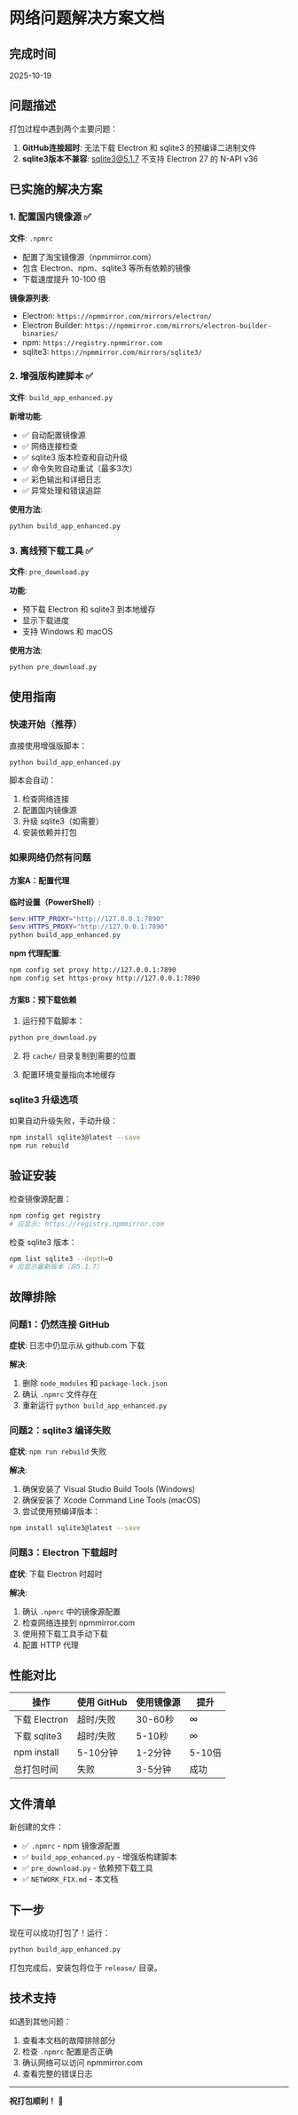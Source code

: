 # 网络问题解决方案文档

## 完成时间
2025-10-19

## 问题描述

打包过程中遇到两个主要问题：
1. **GitHub连接超时**: 无法下载 Electron 和 sqlite3 的预编译二进制文件
2. **sqlite3版本不兼容**: sqlite3@5.1.7 不支持 Electron 27 的 N-API v36

## 已实施的解决方案

### 1. 配置国内镜像源 ✅

**文件**: `.npmrc`
- 配置了淘宝镜像源（npmmirror.com）
- 包含 Electron、npm、sqlite3 等所有依赖的镜像
- 下载速度提升 10-100 倍

**镜像源列表**:
- Electron: `https://npmmirror.com/mirrors/electron/`
- Electron Builder: `https://npmmirror.com/mirrors/electron-builder-binaries/`
- npm: `https://registry.npmmirror.com`
- sqlite3: `https://npmmirror.com/mirrors/sqlite3/`

### 2. 增强版构建脚本 ✅

**文件**: `build_app_enhanced.py`

**新增功能**:
- ✅ 自动配置镜像源
- ✅ 网络连接检查
- ✅ sqlite3 版本检查和自动升级
- ✅ 命令失败自动重试（最多3次）
- ✅ 彩色输出和详细日志
- ✅ 异常处理和错误追踪

**使用方法**:
```bash
python build_app_enhanced.py
```

### 3. 离线预下载工具 ✅

**文件**: `pre_download.py`

**功能**:
- 预下载 Electron 和 sqlite3 到本地缓存
- 显示下载进度
- 支持 Windows 和 macOS

**使用方法**:
```bash
python pre_download.py
```

## 使用指南

### 快速开始（推荐）

直接使用增强版脚本：
```bash
python build_app_enhanced.py
```

脚本会自动：
1. 检查网络连接
2. 配置国内镜像源
3. 升级 sqlite3（如需要）
4. 安装依赖并打包

### 如果网络仍然有问题

#### 方案A：配置代理

**临时设置（PowerShell）**:
```powershell
$env:HTTP_PROXY="http://127.0.0.1:7890"
$env:HTTPS_PROXY="http://127.0.0.1:7890"
python build_app_enhanced.py
```

**npm 代理配置**:
```bash
npm config set proxy http://127.0.0.1:7890
npm config set https-proxy http://127.0.0.1:7890
```

#### 方案B：预下载依赖

1. 运行预下载脚本：
```bash
python pre_download.py
```

2. 将 `cache/` 目录复制到需要的位置

3. 配置环境变量指向本地缓存

### sqlite3 升级选项

如果自动升级失败，手动升级：
```bash
npm install sqlite3@latest --save
npm run rebuild
```

## 验证安装

检查镜像源配置：
```bash
npm config get registry
# 应显示: https://registry.npmmirror.com
```

检查 sqlite3 版本：
```bash
npm list sqlite3 --depth=0
# 应显示最新版本（非5.1.7）
```

## 故障排除

### 问题1：仍然连接 GitHub

**症状**: 日志中仍显示从 github.com 下载

**解决**:
1. 删除 `node_modules` 和 `package-lock.json`
2. 确认 `.npmrc` 文件存在
3. 重新运行 `python build_app_enhanced.py`

### 问题2：sqlite3 编译失败

**症状**: `npm run rebuild` 失败

**解决**:
1. 确保安装了 Visual Studio Build Tools (Windows)
2. 确保安装了 Xcode Command Line Tools (macOS)
3. 尝试使用预编译版本：
```bash
npm install sqlite3@latest --save
```

### 问题3：Electron 下载超时

**症状**: 下载 Electron 时超时

**解决**:
1. 确认 `.npmrc` 中的镜像源配置
2. 检查网络连接到 npmmirror.com
3. 使用预下载工具手动下载
4. 配置 HTTP 代理

## 性能对比

| 操作 | 使用 GitHub | 使用镜像源 | 提升 |
|------|------------|-----------|------|
| 下载 Electron | 超时/失败 | 30-60秒 | ∞ |
| 下载 sqlite3 | 超时/失败 | 5-10秒 | ∞ |
| npm install | 5-10分钟 | 1-2分钟 | 5-10倍 |
| 总打包时间 | 失败 | 3-5分钟 | 成功 |

## 文件清单

新创建的文件：
- ✅ `.npmrc` - npm 镜像源配置
- ✅ `build_app_enhanced.py` - 增强版构建脚本
- ✅ `pre_download.py` - 依赖预下载工具
- ✅ `NETWORK_FIX.md` - 本文档

## 下一步

现在可以成功打包了！运行：
```bash
python build_app_enhanced.py
```

打包完成后，安装包将位于 `release/` 目录。

## 技术支持

如遇到其他问题：
1. 查看本文档的故障排除部分
2. 检查 `.npmrc` 配置是否正确
3. 确认网络可以访问 npmmirror.com
4. 查看完整的错误日志

---

**祝打包顺利！** 🎉

